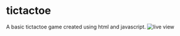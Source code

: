 # tictactoe
A basic tictactoe game created using html and javascript. 
![live view](https://user-images.githubusercontent.com/93812988/208297147-2589bbcb-03b4-49dc-a188-475f4494f885.JPG)
